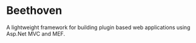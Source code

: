 # Beethoven
A lightweight framework for building plugin based web applications using Asp.Net MVC and MEF.
